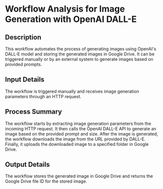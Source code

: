 # Workflow Analysis for Image Generation with OpenAI DALL-E

## Description
This workflow automates the process of generating images using OpenAI's DALL-E model and storing the generated images in Google Drive. It can be triggered manually or by an external system to generate images based on provided prompts.

## Input Details
The workflow is triggered manually and receives image generation parameters through an HTTP request.

## Process Summary
The workflow starts by extracting image generation parameters from the incoming HTTP request. It then calls the OpenAI DALL-E API to generate an image based on the provided prompt and size. After the image is generated, the workflow downloads the image from the URL provided by DALL-E. Finally, it uploads the downloaded image to a specified folder in Google Drive.

## Output Details
The workflow stores the generated image in Google Drive and returns the Google Drive file ID for the stored image.
